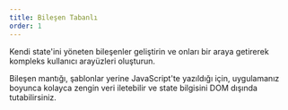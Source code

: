 ```yaml
---
title: Bileşen Tabanlı
order: 1
---
```


Kendi state'ini yöneten bileşenler geliştirin ve onları bir araya getirerek kompleks kullanıcı arayüzleri oluşturun.

Bileşen mantığı, şablonlar yerine JavaScript'te yazıldığı için, uygulamanız boyunca kolayca zengin veri iletebilir ve state bilgisini DOM dışında tutabilirsiniz.
